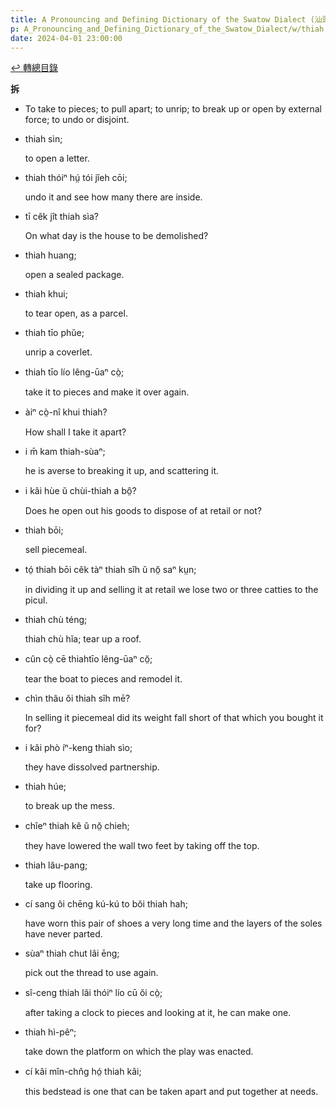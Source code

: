 ```yaml
---
title: A Pronouncing and Defining Dictionary of the Swatow Dialect (汕頭方言音義字典) / thiah
p: A_Pronouncing_and_Defining_Dictionary_of_the_Swatow_Dialect/w/thiah
date: 2024-04-01 23:00:00
---
```


[↩️ 轉總目錄](/A_Pronouncing_and_Defining_Dictionary_of_the_Swatow_Dialect)


**拆**
- To take to pieces; to pull apart; to unrip; to break up or open by external force; to undo or disjoint.

- thiah sìn;

  to open a letter.

- thiah thóiⁿ hṳ́ tói jîeh cōi;

  undo it and see how many there are inside.

- tī cêk jît thiah sìa?

  On what day is the house to be demolished?

- thiah huang;

  open a sealed package.

- thiah khui;

  to tear open, as a parcel.

- thiah tīo phŭe;

  unrip a coverlet.

- thiah tīo lío lêng-ūaⁿ cò̤;

  take it to pieces and make it over again.

- àiⁿ cò̤-nî khui thiah?

  How shall I take it apart?

- i m̄ kam thiah-sùaⁿ;

  he is averse to breaking it up, and scattering it.

- i kâi hùe ŭ chùi-thiah a bô̤?

  Does he open out his goods to dispose of at retail or not?

- thiah bōi;

  sell piecemeal.

- tó̤ thiah bōi cêk tàⁿ thiah sîh ŭ nŏ̤ saⁿ kṳn;

  in dividing it up and selling it at retail we lose two or three catties to the picul.

- thiah chù téng;

  thiah chù hĭa; tear up a roof.

- cûn cò̤ cē thiahtīo lêng-ūaⁿ cŏ̤;

  tear the boat to pieces and remodel it.

- chìn thâu ŏi thiah sîh mē?

  In selling it piecemeal did its weight fall short of that which you bought it for?

- i kâi phò íⁿ-keng thiah sìo;

  they have dissolved partnership.

- thiah húe;

  to break up the mess.

- chîeⁿ thiah kĕ ŭ nŏ̤ chieh;

  they have lowered the wall two feet by taking off the top.

- thiah lău-pang;

  take up flooring.

- cí sang ôi chēng kú-kú to bŏi thiah hah;

  have worn this pair of shoes a very long time and the layers of the soles have never parted.

- sùaⁿ thiah chut lâi ēng;

  pick out the thread to use again.

- sî-ceng thiah lâi thóiⁿ lío cū ŏi cò̤;

  after taking a clock to pieces and looking at it, he can make one.

- thiah hì-pêⁿ;

  take down the  platform on which the play was enacted.

- cí kâi mîn-chn̂g hó̤ thiah kâi;

  this bedstead is one that can be taken apart and put together at needs.